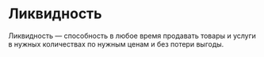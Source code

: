# Ликвидность

Ликвидность — способность в любое время продавать товары и услуги в нужных количествах по нужным ценам и без потери выгоды. 
